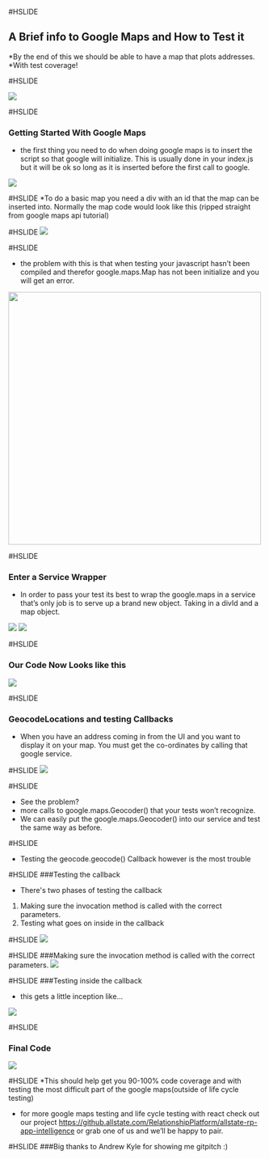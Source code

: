 #HSLIDE
## A Brief info to Google Maps and How to Test it
 *By the end of this we should be able to have a map that plots addresses.
*With test coverage!

#HSLIDE

<img src="pics/googleMap.png"/>

#HSLIDE
### Getting Started With Google Maps
* the first thing you need to do when doing google maps is to insert the script so that google will initialize. This is usually done in your index.js but it will be ok so long as it is inserted before the first call to google.

<img src="pics/googleMapScriptTag.png"/>
 

#HSLIDE
*To do a basic map you need a div with an id that the map can be inserted into. Normally the map code would look like this (ripped straight from google maps api tutorial)

#HSLIDE
<img src="pics/simpleMap.png"/>



#HSLIDE
* the problem with this is that when testing your javascript hasn’t been compiled and therefor google.maps.Map has not been initialize and you will get an error.

<img src="pics/googleError.png" style="height: 500px;"/>

#HSLIDE
### Enter a Service Wrapper
* In order to pass your test its best to wrap the google.maps in a service that’s only job is to serve up a brand new object. Taking in a divId and a map object.

<img src="pics/MapService.png" /> 
<img src="pics/MapServiceTest.png"/>

#HSLIDE
### Our Code Now Looks like this
<img src="pics/NewMapCode.png" />

#HSLIDE
### GeocodeLocations and testing Callbacks
* When you have an address coming in from the UI and you want to display it on your map. You must get the co-ordinates by calling that google service. 

#HSLIDE
<img src="pics/officialMapsGeo.png" />

#HSLIDE
* See the problem?
* more calls to google.maps.Geocoder() that your tests won’t recognize.
* We can easily put the google.maps.Geocoder() into our service and test the same way as before.

#HSLIDE 
* Testing the geocode.geocode() Callback however is the most trouble

#HSLIDE 
###Testing the callback 
* There's two phases of testing the callback 
 1. Making sure the invocation method is called with the correct parameters.
 2. Testing what goes on inside in the callback

#HSLIDE
<img src="pics/FinalMapCode.png"/>

#HSLIDE
###Making sure the invocation method is called with the correct parameters.
<img src="pics/callbackTestingTop.png"/>

#HSLIDE
###Testing inside the callback
* this gets a little inception like...

<img src="pics/callbackTestingBottom.png"/>

#HSLIDE
### Final Code
<img src="pics/FinalMapCode.png" />


#HSLIDE
*This should help get you 90-100% code coverage and with testing the most difficult part of the google maps(outside of life cycle testing)
* for more google maps testing and life cycle testing with react check out our project https://github.allstate.com/RelationshipPlatform/allstate-rp-app-intelligence or grab one of us and we’ll be happy to pair.

#HSLIDE
###Big thanks to Andrew Kyle for showing me gitpitch :)
